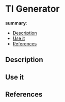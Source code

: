 # TI Generator

__summary__:
  - [Description](#description)
  - [Use it](#use-it)
  - [References](#references)
## Description
## Use it
## References
